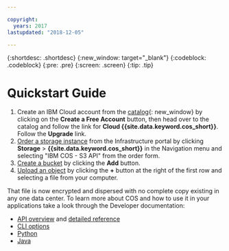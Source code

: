 ```yaml
---

copyright:
  years: 2017
lastupdated: "2018-12-05"

---
```

{:shortdesc: .shortdesc}
{:new_window: target="_blank"}
{:codeblock: .codeblock}
{:pre: .pre}
{:screen: .screen}
{:tip: .tip}


# Quickstart Guide

1.  Create an IBM Cloud account from the [catalog](https://console.ng.bluemix.net/catalog/infrastructure/cloud_object_storage-infrastructure/){: new_window} by clicking on the **Create a Free Account** button, then head over to the catalog and follow the link for **Cloud {{site.data.keyword.cos_short}}**. Follow the **Upgrade** link.
2.  [Order a storage instance](ordering.html) from the Infrastructure portal by clicking **Storage** > **{{site.data.keyword.cos_short}}** in the Navigation menu and selecting "IBM COS - S3 API" from the order form.
3.  [Create a bucket](storing-retrieving.html) by clicking the **Add** button.
4.  [Upload an object](storing-retrieving.html) by clicking the **+** button at the right of the first row and selecting a file from your computer.

That file is now encrypted and dispersed with no complete copy existing in any one data center. To learn more about COS and how to use it in your applications take a look through the Developer documentation:

* [API overview](about-api.html) and [detailed reference](buckets.html)
* [CLI options](cli.html)
* [Python](python.html)
* [Java](java.html)
